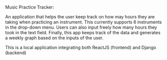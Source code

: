 Music Practice Tracker:

An application that helps the user keep track on how may hours they are taking when practicing an instrument.
This currently supports 6 instruments in the drop-down menu.
Users can also input freely how many hours they took in the text field.
Finally, this app keeps track of the data and generates a weekly graph based on the inputs of the user.

This is a local application integrating both ReactJS (frontend) and Django (backend)
